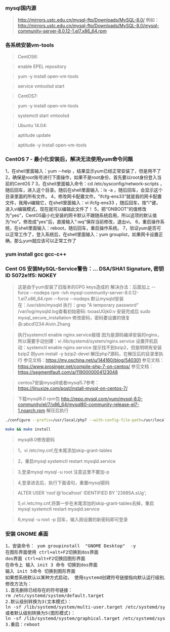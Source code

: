 ### mysql国内源
> http://mirrors.ustc.edu.cn/mysql-ftp/Downloads/MySQL-8.0/
> 例如： http://mirrors.ustc.edu.cn/mysql-ftp/Downloads/MySQL-8.0/mysql-community-server-8.0.12-1.el7.x86_64.rpm


### 各系统安装vm-tools

> CentOS6:

> enable EPEL repository

> yum -y install open-vm-tools

> service vmtoolsd start


> CentOS7:

> yum -y install open-vm-tools

> systemctl start vmtoolsd

> Ubuntu 14.04:

> aptitude update

> aptitude -y install open-vm-tools

### CentOS 7 - 最小化安装后，解决无法使用yum命令问题
1，在shell里面输入：yum --help ，结果显示yum已经正常安装了，但是用不了
2，确保是root账号进行下面操作，如果不是root身份，首先要以root身份登入当前的CentOS 7 
3，在shell里面输入命令：cd /etc/sysconfig/network-scripts ，随后回车，进入这个目录。随后在shell里面输入：ls -a ，随后回车，会显示这个目录里面的所有文件。
4，修改网卡配置文件。“ifcfg-ens33”就是我的网卡配置文件，我用vi编辑它，在shell里面输入：vi ifcfg-ens33 ，随后回车，按"i"键，进入vi编辑模式，现在就可以编辑此文件了！
5，把“ONBOOT”的值修改为"yes"，CentOS最小化安装的网卡默认不跟随系统启用，所以这项的默认值为“no”。修改成"yes"后，直接输入":wq"保存当前修改，退出vi。
6，重启操作系统，在shell里面输入：reboot，随后回车，重启操作系统。
7，验证yum是否可以正常工作了，登入系统后，在shell里面输入：yum grouplist，如果网卡设置正确，那么yum就应该可以正常工作了

### yum install gcc gcc-c++
### Cent OS 安装MySQL-Service警告：... DSA/SHA1 Signature, 密钥 ID 5072e1f5: NOKEY
> 这是由于yum安装了旧版本的GPG keys造成的 解决办法：后面加上  --force --nodeps 
> rpm -ivh mysql-community-server-8.0.12-1.el7.x86_64.rpm --force --nodeps
> 默认mysqld安装在：/usr/sbin/mysqld
> 执行：grep "A temporary password" /var/log/mysqld.log查看初始密码: txoasUGjk0:v
> 安装完成后 sudo mysql_secure_installation 修改密码，密码要设置的很复杂:abcd1234:Aivin.Zhang

> 执行systemctl enable nginx.service报错
> 因为是源码编译安装的nginx，所以需要手动创建：vi /lib/systemd/system/nginx.service
> 设置开机启动：systemctl enable nginx.service
> 提示找不到bzip2，但是明明有安装bzip2  则yum install -y bzip2-devel
> 解压php7源码，在解压后的目录里执行
> 参见文档：https://my.oschina.net/u/144160/blog/540301
> 参见文档：https://www.prosinger.net/compile-php-7-on-centos/
> 参见文档：https://segmentfault.com/a/1190000004123048

> centos7安装mysql8或者mysql5.7参考：https://linuxize.com/post/install-mysql-on-centos-7/

> 下载mysql8.0 rpm包 http://repo.mysql.com/yum/mysql-8.0-community/el/7/x86_64/mysql80-community-release-el7-1.noarch.rpm
> 解压后执行

```bash
./configure --prefix=/usr/local/php7 --with-config-file-path=/usr/local/php7/etc --enable-inline-optimization --disable-debug --disable-rpath --enable-shared --enable-opcache --enable-fpm --with-fpm-user=www --with-fpm-group=www --with-mysqli=mysqlnd --with-pdo-mysql=mysqlnd --with-gettext --enable-mbstring --with-iconv --with-openssl --with-mhash --with-openssl --enable-bcmath --enable-soap --with-libxml-dir --enable-pcntl --enable-shmop --enable-sysvmsg --enable-sysvsem --enable-sysvshm --enable-sockets --enable-calendar --enable-wddx --with-gmp --with-curl --with-zlib --enable-zip --with-bz2 --with-gd --enable-exif --with-readline

make && make install
```


> mysql8.0修改密码

> 1，vi /etc/my.cnf,在末尾添加skip-grant-tables

> 2，重启mysql systemctl restart mysqld.service

> 3,登录mysql mysql -u root 注意这里不要加-p

> 4,登录进去后，执行下面语句，重置mysql密码

> ALTER USER 'root'@'localhost' IDENTIFIED BY '23985A.sUg';

> 5,vi /etc/my.cnf,将第一步在末尾添加的skip-grant-tables去掉，重启mysql systemctl restart mysqld.service

> 6,mysql -u root -p 回车，输入刚设置的新密码即可登录

### 安装 GNOME 桌面
<pre>
1、安装命令： yum groupinstall  "GNOME Desktop"  -y
在图形界面使用 ctrl+alt+F2切换到dos界面  
dos界面 ctrl+alt+F2切换回图形界面
在命令上 输入 init 3 命令 切换到dos界面 
输入 init 5命令 切换到图形界面
如果想系统默认以某种方式启动， 使用systemd创建符号链接指向默认运行级别。
修改方法为：
1.首先删除已经存在的符号链接：
rm /etc/systemd/system/default.target 
2.默认级别转换为3(文本模式)： 
ln -sf /lib/systemd/system/multi-user.target /etc/systemd/system/default.target 
或者默认级别转换为5(图形模式)：
ln -sf /lib/systemd/system/graphical.target /etc/systemd/system/default.target 
3.重启：reboot 
</pre>
